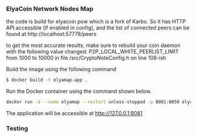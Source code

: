 ### ElyaCoin Network Nodes Map

the code is build for elyacoin pow which is a fork of Karbo. So it has HTTP API accessible (if enabled in config), and the list of connected peers can be found at http://localhost:57778/peers

to get the most accurate results, make sure to rebuild your coin daemon with the following value changed:
P2P_LOCAL_WHITE_PEERLIST_LIMIT from 1000 to 10000
in file /src/CryptoNoteConfig.h on line 108-ish

Build the image using the following command

```bash
$ docker build -t elyamap-app .
```

Run the Docker container using the command shown below.

```bash
docker run -d --name elyamap --restart unless-stopped -p 8081:8050 elyamap-app
```

The application will be accessible at http://127.0.0.1:8081



### Testing
